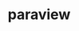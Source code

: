 ---
title: "paraview"
layout: cache
categories: [package, v0.18.1]
meta: {"versions": ["5.10.1"], "compilers": ["gcc@=7.3.1", "gcc@=7.5.0"], "oss": ["amzn2", "ubuntu18.04"], "platforms": ["linux"], "targets": ["aarch64", "graviton2", "x86_64", "x86_64_v3", "x86_64_v4"], "stacks": ["aws-isc", "aws-isc-aarch64", "data-vis-sdk", "root"], "num_specs": 5, "num_specs_by_stack": {"data-vis-sdk": 1, "root": 5, "aws-isc-aarch64": 2, "aws-isc": 2}}
spec_details: [{"hash": "m23mglh5tsmvpsp2iukmp4ubnahxrlli", "compiler": "gcc@=7.5.0", "versions": ["5.10.1"], "os": "ubuntu18.04", "platform": "linux", "target": "x86_64", "variants": ["+adios2", "~advanced_debug", "build_edition=canonical", "build_type=RelWithDebInfo", "~cuda", "+development_files", "~examples", "~eyedomelighting", "~fortran", "+hdf5", "~ipo", "+kits", "+mpi", "+opengl2", "~osmesa", "~pagosa", "patches=acb3805", "~python", "+python3", "+qt", "+shared", "use_vtkm=default"], "stacks": ["data-vis-sdk", "root"], "size": "-", "tarball": "https://binaries.spack.io/releases/v0.18.1/build_cache/linux-ubuntu18.04-x86_64/gcc-7.5.0/paraview-5.10.1/linux-ubuntu18.04-x86_64-gcc-7.5.0-paraview-5.10.1-m23mglh5tsmvpsp2iukmp4ubnahxrlli.spack"}, {"hash": "xb52j4hfvrbdigduvt6b4ampz3c3shk3", "compiler": "gcc@=7.3.1", "versions": ["5.10.1"], "os": "amzn2", "platform": "linux", "target": "aarch64", "variants": ["~adios2", "~advanced_debug", "build_edition=canonical", "build_type=RelWithDebInfo", "~cuda", "+development_files", "~examples", "~eyedomelighting", "~fortran", "~hdf5", "~ipo", "+kits", "+mpi", "+opengl2", "~osmesa", "~pagosa", "patches=acb3805", "~python", "~python3", "~qt", "+shared", "use_vtkm=default"], "stacks": ["aws-isc-aarch64", "root"], "size": "-", "tarball": "https://binaries.spack.io/releases/v0.18.1/build_cache/linux-amzn2-aarch64/gcc-7.3.1/paraview-5.10.1/linux-amzn2-aarch64-gcc-7.3.1-paraview-5.10.1-xb52j4hfvrbdigduvt6b4ampz3c3shk3.spack"}, {"hash": "okuz6fgdjuvyd6ozylq5etovwm3xijld", "compiler": "gcc@=7.3.1", "versions": ["5.10.1"], "os": "amzn2", "platform": "linux", "target": "x86_64_v3", "variants": ["~adios2", "~advanced_debug", "build_edition=canonical", "build_type=RelWithDebInfo", "~cuda", "+development_files", "~examples", "~eyedomelighting", "~fortran", "~hdf5", "~ipo", "+kits", "+mpi", "+opengl2", "~osmesa", "~pagosa", "patches=acb3805", "~python", "~python3", "~qt", "+shared", "use_vtkm=default"], "stacks": ["root", "aws-isc"], "size": "-", "tarball": "https://binaries.spack.io/releases/v0.18.1/build_cache/linux-amzn2-x86_64_v3/gcc-7.3.1/paraview-5.10.1/linux-amzn2-x86_64_v3-gcc-7.3.1-paraview-5.10.1-okuz6fgdjuvyd6ozylq5etovwm3xijld.spack"}, {"hash": "p6doujbatha5nw6ymwm6gcaljka2fn7f", "compiler": "gcc@=7.3.1", "versions": ["5.10.1"], "os": "amzn2", "platform": "linux", "target": "graviton2", "variants": ["~adios2", "~advanced_debug", "build_edition=canonical", "build_type=RelWithDebInfo", "~cuda", "+development_files", "~examples", "~eyedomelighting", "~fortran", "~hdf5", "~ipo", "+kits", "+mpi", "+opengl2", "~osmesa", "~pagosa", "patches=acb3805", "~python", "~python3", "~qt", "+shared", "use_vtkm=default"], "stacks": ["aws-isc-aarch64", "root"], "size": "-", "tarball": "https://binaries.spack.io/releases/v0.18.1/build_cache/linux-amzn2-graviton2/gcc-7.3.1/paraview-5.10.1/linux-amzn2-graviton2-gcc-7.3.1-paraview-5.10.1-p6doujbatha5nw6ymwm6gcaljka2fn7f.spack"}, {"hash": "745x7sjz7g477ztdo3oorpe2cmu7lgho", "compiler": "gcc@=7.3.1", "versions": ["5.10.1"], "os": "amzn2", "platform": "linux", "target": "x86_64_v4", "variants": ["~adios2", "~advanced_debug", "build_edition=canonical", "build_type=RelWithDebInfo", "~cuda", "+development_files", "~examples", "~eyedomelighting", "~fortran", "~hdf5", "~ipo", "+kits", "+mpi", "+opengl2", "~osmesa", "~pagosa", "patches=acb3805", "~python", "~python3", "~qt", "+shared", "use_vtkm=default"], "stacks": ["root", "aws-isc"], "size": "-", "tarball": "https://binaries.spack.io/releases/v0.18.1/build_cache/linux-amzn2-x86_64_v4/gcc-7.3.1/paraview-5.10.1/linux-amzn2-x86_64_v4-gcc-7.3.1-paraview-5.10.1-745x7sjz7g477ztdo3oorpe2cmu7lgho.spack"}]
---